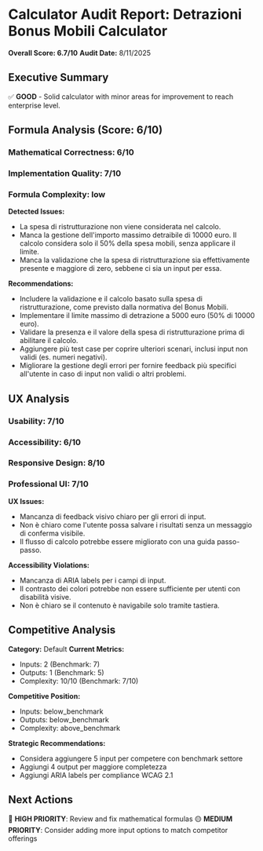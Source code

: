 # Calculator Audit Report: Detrazioni Bonus Mobili Calculator

**Overall Score: 6.7/10**
**Audit Date:** 8/11/2025

## Executive Summary

✅ **GOOD** - Solid calculator with minor areas for improvement to reach enterprise level.

## Formula Analysis (Score: 6/10)

### Mathematical Correctness: 6/10
### Implementation Quality: 7/10
### Formula Complexity: low

**Detected Issues:**
- La spesa di ristrutturazione non viene considerata nel calcolo.
- Manca la gestione dell'importo massimo detraibile di 10000 euro. Il calcolo considera solo il 50% della spesa mobili, senza applicare il limite.
- Manca la validazione che la spesa di ristrutturazione sia effettivamente presente e maggiore di zero, sebbene ci sia un input per essa.

**Recommendations:**
- Includere la validazione e il calcolo basato sulla spesa di ristrutturazione, come previsto dalla normativa del Bonus Mobili.
- Implementare il limite massimo di detrazione a 5000 euro (50% di 10000 euro).
- Validare la presenza e il valore della spesa di ristrutturazione prima di abilitare il calcolo.
- Aggiungere più test case per coprire ulteriori scenari, inclusi input non validi (es. numeri negativi).
- Migliorare la gestione degli errori per fornire feedback più specifici all'utente in caso di input non validi o altri problemi.

## UX Analysis

### Usability: 7/10
### Accessibility: 6/10  
### Responsive Design: 8/10
### Professional UI: 7/10

**UX Issues:**
- Mancanza di feedback visivo chiaro per gli errori di input.
- Non è chiaro come l'utente possa salvare i risultati senza un messaggio di conferma visibile.
- Il flusso di calcolo potrebbe essere migliorato con una guida passo-passo.

**Accessibility Violations:**
- Mancanza di ARIA labels per i campi di input.
- Il contrasto dei colori potrebbe non essere sufficiente per utenti con disabilità visive.
- Non è chiaro se il contenuto è navigabile solo tramite tastiera.

## Competitive Analysis

**Category:** Default
**Current Metrics:**
- Inputs: 2 (Benchmark: 7)
- Outputs: 1 (Benchmark: 5)
- Complexity: 10/10 (Benchmark: 7/10)

**Competitive Position:**
- Inputs: below_benchmark
- Outputs: below_benchmark  
- Complexity: above_benchmark

**Strategic Recommendations:**
- Considera aggiungere 5 input per competere con benchmark settore
- Aggiungi 4 output per maggiore completezza
- Aggiungi ARIA labels per compliance WCAG 2.1

## Next Actions

🔴 **HIGH PRIORITY**: Review and fix mathematical formulas
🟡 **MEDIUM PRIORITY**: Consider adding more input options to match competitor offerings
